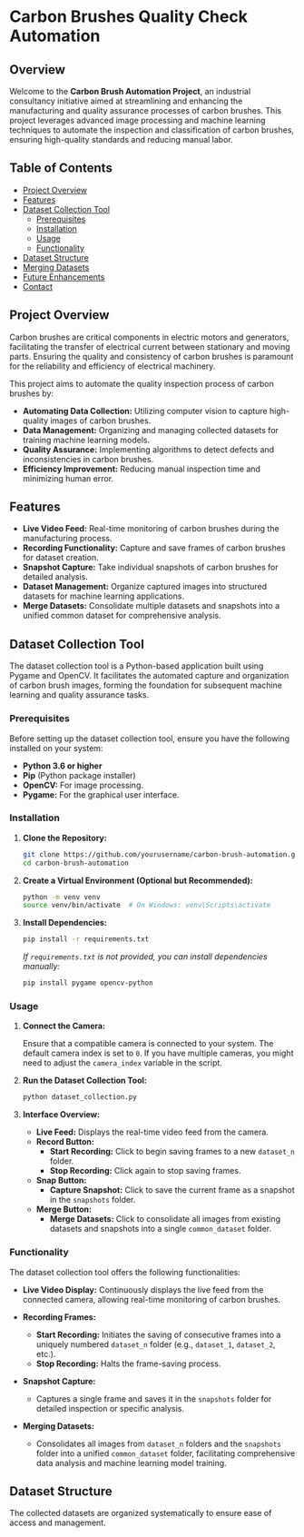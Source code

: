 # Carbon Brushes Quality Check Automation

## Overview

Welcome to the **Carbon Brush Automation Project**, an industrial consultancy initiative aimed at streamlining and enhancing the manufacturing and quality assurance processes of carbon brushes. This project leverages advanced image processing and machine learning techniques to automate the inspection and classification of carbon brushes, ensuring high-quality standards and reducing manual labor.

## Table of Contents

- [Project Overview](#project-overview)
- [Features](#features)
- [Dataset Collection Tool](#dataset-collection-tool)
  - [Prerequisites](#prerequisites)
  - [Installation](#installation)
  - [Usage](#usage)
  - [Functionality](#functionality)
- [Dataset Structure](#dataset-structure)
- [Merging Datasets](#merging-datasets)
- [Future Enhancements](#future-enhancements)
- [Contact](#contact)

## Project Overview

Carbon brushes are critical components in electric motors and generators, facilitating the transfer of electrical current between stationary and moving parts. Ensuring the quality and consistency of carbon brushes is paramount for the reliability and efficiency of electrical machinery.

This project aims to automate the quality inspection process of carbon brushes by:

- **Automating Data Collection:** Utilizing computer vision to capture high-quality images of carbon brushes.
- **Data Management:** Organizing and managing collected datasets for training machine learning models.
- **Quality Assurance:** Implementing algorithms to detect defects and inconsistencies in carbon brushes.
- **Efficiency Improvement:** Reducing manual inspection time and minimizing human error.

## Features

- **Live Video Feed:** Real-time monitoring of carbon brushes during the manufacturing process.
- **Recording Functionality:** Capture and save frames of carbon brushes for dataset creation.
- **Snapshot Capture:** Take individual snapshots of carbon brushes for detailed analysis.
- **Dataset Management:** Organize captured images into structured datasets for machine learning applications.
- **Merge Datasets:** Consolidate multiple datasets and snapshots into a unified common dataset for comprehensive analysis.

## Dataset Collection Tool

The dataset collection tool is a Python-based application built using Pygame and OpenCV. It facilitates the automated capture and organization of carbon brush images, forming the foundation for subsequent machine learning and quality assurance tasks.

### Prerequisites

Before setting up the dataset collection tool, ensure you have the following installed on your system:

- **Python 3.6 or higher**
- **Pip** (Python package installer)
- **OpenCV:** For image processing.
- **Pygame:** For the graphical user interface.

### Installation

1. **Clone the Repository:**

    ```bash
    git clone https://github.com/yourusername/carbon-brush-automation.git
    cd carbon-brush-automation
    ```

2. **Create a Virtual Environment (Optional but Recommended):**

    ```bash
    python -m venv venv
    source venv/bin/activate  # On Windows: venv\Scripts\activate
    ```

3. **Install Dependencies:**

    ```bash
    pip install -r requirements.txt
    ```

    *If `requirements.txt` is not provided, you can install dependencies manually:*

    ```bash
    pip install pygame opencv-python
    ```

### Usage

1. **Connect the Camera:**

    Ensure that a compatible camera is connected to your system. The default camera index is set to `0`. If you have multiple cameras, you might need to adjust the `camera_index` variable in the script.

2. **Run the Dataset Collection Tool:**

    ```bash
    python dataset_collection.py
    ```

3. **Interface Overview:**

    - **Live Feed:** Displays the real-time video feed from the camera.
    - **Record Button:**
      - **Start Recording:** Click to begin saving frames to a new `dataset_n` folder.
      - **Stop Recording:** Click again to stop saving frames.
    - **Snap Button:**
      - **Capture Snapshot:** Click to save the current frame as a snapshot in the `snapshots` folder.
    - **Merge Button:**
      - **Merge Datasets:** Click to consolidate all images from existing datasets and snapshots into a single `common_dataset` folder.

### Functionality

The dataset collection tool offers the following functionalities:

- **Live Video Display:** Continuously displays the live feed from the connected camera, allowing real-time monitoring of carbon brushes.

- **Recording Frames:**
  - **Start Recording:** Initiates the saving of consecutive frames into a uniquely numbered `dataset_n` folder (e.g., `dataset_1`, `dataset_2`, etc.).
  - **Stop Recording:** Halts the frame-saving process.
  
- **Snapshot Capture:**
  - Captures a single frame and saves it in the `snapshots` folder for detailed inspection or specific analysis.

- **Merging Datasets:**
  - Consolidates all images from `dataset_n` folders and the `snapshots` folder into a unified `common_dataset` folder, facilitating comprehensive data analysis and machine learning model training.

## Dataset Structure

The collected datasets are organized systematically to ensure ease of access and management.
